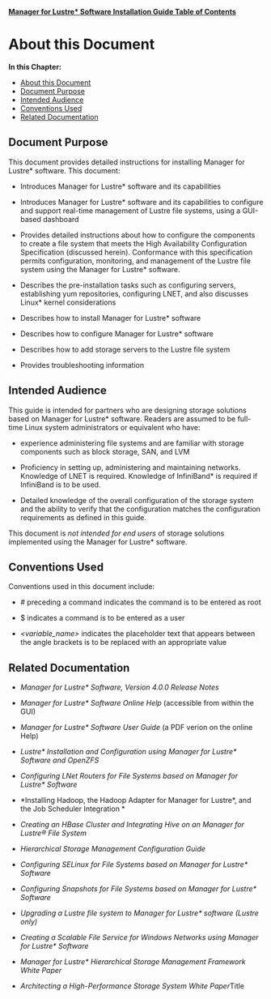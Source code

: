 [**Manager for Lustre\* Software Installation Guide Table of Contents**](ig_TOC.md)
# About this Document

**In this Chapter:**

- [About this Document](#about-this-document)
- [Document Purpose](#document-purpose)
- [Intended Audience](#intended-audience)
- [Conventions Used](#conventions-used)
- [Related Documentation](#related-documentation)

Document Purpose
----------------

This document provides detailed instructions for installing Manager for Lustre\* software. This document:

-   Introduces Manager for Lustre\* software and its capabilities

-   Introduces Manager for Lustre\* software and its
     capabilities to configure and support real-time management of
     Lustre file systems, using a GUI-based dashboard

-   Provides detailed instructions about how to configure the components
     to create a file system that meets the High Availability
     Configuration Specification (discussed herein). Conformance with
     this specification permits configuration, monitoring, and
     management of the Lustre file system using the Manager for
     Lustre\* software.

-   Describes the pre-installation tasks such as configuring servers,
     establishing yum repositories, configuring LNET, and also
     discusses Linux\* kernel considerations

-   Describes how to install Manager for Lustre\*
     software

-   Describes how to configure Manager for Lustre\* software

-   Describes how to add storage servers to the Lustre file system

-   Provides troubleshooting information

Intended Audience
-----------------

This guide is intended for partners who are designing storage solutions
based on Manager for Lustre\* software. Readers are
assumed to be full-time Linux system administrators or equivalent who
have:

-   experience administering file systems and are familiar with storage
    components such as block storage, SAN, and LVM

-   Proficiency in setting up, administering and maintaining networks.
    Knowledge of LNET is required. Knowledge of InfiniBand\* is required
    if InfiniBand is to be used.

-   Detailed knowledge of the overall configuration of the storage
    system and the ability to verify that the configuration matches the
    configuration requirements as defined in this guide.

This document is *not intended for end users* of storage solutions
implemented using the Manager for Lustre\* software.

Conventions Used
----------------

Conventions used in this document include:

-   \# preceding a command indicates the command is to be entered as
    root

-   \$ indicates a command is to be entered as a user

-   *&lt;variable\_name&gt;* indicates the placeholder text that appears
    between the angle brackets is to be replaced with an appropriate
    value

Related Documentation
---------------------

-   *Manager for Lustre\* Software, Version 4.0.0
    Release Notes*

-   *Manager for Lustre\* Software Online Help* (accessible from
    within the GUI)

-   *Manager for Lustre\* Software User Guide* (a PDF verion on
    the online Help)

-   *Lustre\* Installation and Configuration using Manager for
    Lustre\* Software and OpenZFS*

-   *Configuring LNet Routers for File Systems based on Manager for
    Lustre\* Software*

-   *Installing Hadoop, the Hadoop Adapter for Manager for Lustre\*,
    and the Job Scheduler Integration *

-   *Creating an HBase Cluster and Integrating Hive on an Manager for
    Lustre® File System*

-   *Hierarchical Storage Management Configuration Guide*

-   *Configuring SELinux for File Systems based on Manager for
    Lustre\* Software*

-   *Configuring Snapshots for File Systems based on Manager for
    Lustre\* Software*

-   *Upgrading a Lustre file system to Manager for
    Lustre\* software (Lustre only)*

-   *Creating a Scalable File Service for Windows Networks using Manager for Lustre\* Software*

-   *Manager for Lustre\* Hierarchical Storage Management Framework
    White Paper*

-   *Architecting a High-Performance Storage System White Paper*Title


